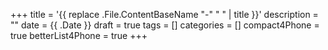 +++
title = '{{ replace .File.ContentBaseName "-" " " | title }}'
description = ""
date = {{ .Date }}
draft = true
tags = []
categories = []
compact4Phone = true
betterList4Phone = true
+++
